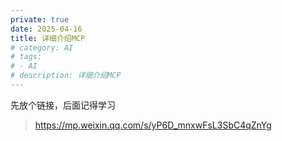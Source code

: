 ```yaml
---
private: true
date: 2025-04-16
title: 详细介绍MCP
# category: AI
# tags:
# - AI
# description: 详细介绍MCP
---
```


先放个链接，后面记得学习

> https://mp.weixin.qq.com/s/yP6D_mnxwFsL3SbC4qZnYg
